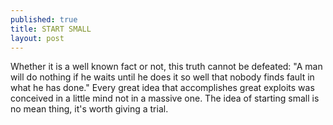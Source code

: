 ```yaml
---
published: true
title: START SMALL
layout: post
---
```

Whether it is a well known fact or not, this truth cannot be defeated: "A man will do nothing if he waits until he does it so well that nobody finds fault in what he has done." Every great idea that accomplishes great exploits was conceived in a little mind not in a massive one. The idea of starting small is no mean thing, it's worth giving a trial. 